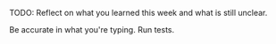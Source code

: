 TODO: Reflect on what you learned this week and what is still unclear.

Be accurate in what you're typing.
Run tests.
